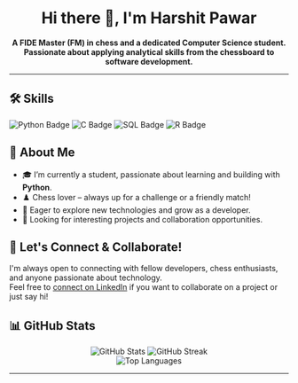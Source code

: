 <!-- Profile README for harshitpawar64 -->

<h1 align="center">Hi there 👋, I'm Harshit Pawar</h1>
<p align="center">
  <b>A FIDE Master (FM) in chess and a dedicated Computer Science student. Passionate about applying analytical skills from the chessboard to software development.</b>
</p>

---
## 🛠️ Skills

<p>
  <img src="https://img.shields.io/badge/Python-3776AB?style=for-the-badge&logo=python&logoColor=white" alt="Python Badge"/>
  <img src="https://img.shields.io/badge/C-00599C?style=for-the-badge&logo=c&logoColor=white" alt="C Badge"/>
  <img src="https://img.shields.io/badge/SQL-4479A1?style=for-the-badge&logo=sqlite&logoColor=white" alt="SQL Badge"/>
  <img src="https://img.shields.io/badge/R-276DC3?style=for-the-badge&logo=r&logoColor=white" alt="R Badge"/>
</p>

## 🚀 About Me

- 🎓 I’m currently a student, passionate about learning and building with **Python**.
- ♟️ Chess lover – always up for a challenge or a friendly match!
- 🌱 Eager to explore new technologies and grow as a developer.
- 👀 Looking for interesting projects and collaboration opportunities.

## 🤝 Let's Connect & Collaborate!

I'm always open to connecting with fellow developers, chess enthusiasts, and anyone passionate about technology.  
Feel free to [connect on LinkedIn](https://www.linkedin.com/in/harshit-pawar-chess/) if you want to collaborate on a project or just say hi!

## 📊 GitHub Stats

<p align="center">
  <img src="https://github-readme-stats.vercel.app/api?username=harshitpawar64&show_icons=true&theme=radical" alt="GitHub Stats" />
  <img src="https://github-readme-streak-stats.herokuapp.com/?user=harshitpawar64&theme=radical" alt="GitHub Streak" />
  <br/>
  <img src="https://github-readme-stats.vercel.app/api/top-langs/?username=harshitpawar64&layout=compact&theme=radical" alt="Top Languages" />
  <br/>
</p>

---
